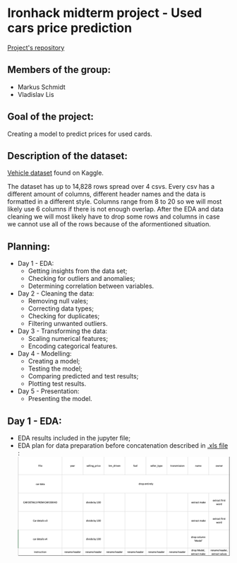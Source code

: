 # Ironhack midterm project - Used cars price prediction

[Project's repository](https://github.com/vlad-lis/Ironhack-midterm)

## Members of the group:
* Markus Schmidt
* Vladislav Lis

## Goal of the project:
Creating a model to predict prices for used cards.

## Description of the dataset:
[Vehicle dataset](https://www.kaggle.com/datasets/nehalbirla/vehicle-dataset-from-cardekho) found on Kaggle.

The dataset has up to 14,828 rows spread over 4 csvs. Every csv has a different amount of columns, different header names and the data is formatted in a different style.
Columns range from 8 to 20 so we will most likely use 6 columns if there is not enough overlap.
After the EDA and data cleaning we will most likely have to drop some rows and columns in case we cannot use all of the rows because of the aformentioned situation.

## Planning:
* Day 1 - EDA:  
  * Getting insights from the data set;
  * Checking for outliers and anomalies;
  * Determining correlation between variables.
* Day 2 - Cleaning the data:
  * Removing null vales;
  * Correcting data types;
  * Checking for duplicates;
  * Filtering unwanted outliers.
* Day 3 - Transforming the data:
  * Scaling numerical features;
  * Encoding categorical features.
* Day 4 - Modelling:
  * Creating a model;
  * Testing the model;
  * Comparing predicted and test results;
  * Plotting test results.
* Day 5 - Presentation:
  * Presenting the model.


## Day 1 - EDA:
* EDA results included in the jupyter file;
* EDA plan for data preparation before concatenation described in [.xls file ](https://github.com/vlad-lis/Ironhack-midterm/blob/main/EDA_planning.xlsx):
![EDA plan](./EDAplan.png)